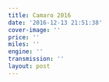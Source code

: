 ```yaml
---
title: Camaro 2016
date: '2016-12-13 21:51:38'
cover-image: ''
price: ''
miles: ''
engine: ''
transmission: ''
layout: post
---
```

